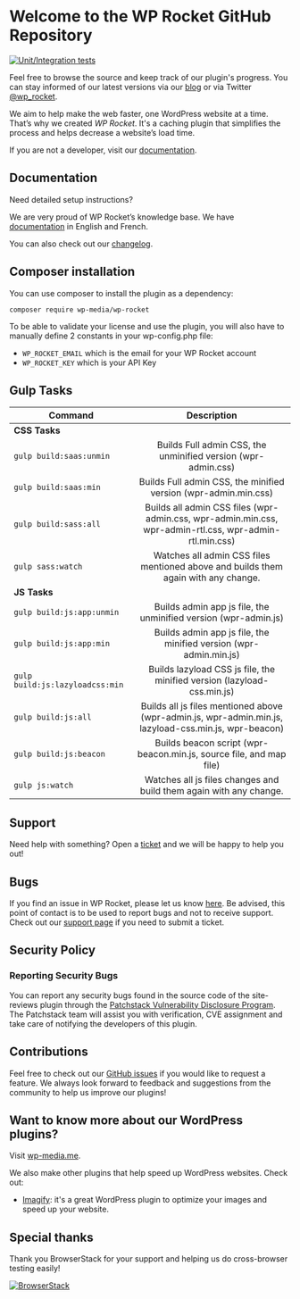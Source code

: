 # Welcome to the WP Rocket GitHub Repository

[![Unit/Integration tests](https://github.com/wp-media/wp-rocket/actions/workflows/test_wprocket_php8.yml/badge.svg)](https://github.com/wp-media/wp-rocket/actions/workflows/test_wprocket_php8.yml)

Feel free to browse the source and keep track of our plugin's progress. You can stay informed of our latest versions via our [blog](https://wp-rocket.me/blog/?utm_source=github&utm_medium=wp_rocket_profile) or via Twitter [@wp_rocket](https://twitter.com/wp_rocket).

We aim to help make the web faster, one WordPress website at a time. That’s why we created *WP Rocket*. It's a caching plugin that simplifies the process and helps decrease a website’s load time.

If you are not a developer, visit our [documentation](http://docs.wp-rocket.me/?utm_source=github&utm_medium=wp_rocket_profile).

## Documentation

Need detailed setup instructions?

We are very proud of WP Rocket’s knowledge base.
We have [documentation](http://docs.wp-rocket.me/?utm_source=github&utm_medium=wp_rocket_profile) in English and French.

You can also check out our [changelog](https://wp-rocket.me/changelog/?utm_source=github&utm_medium=wp_rocket_profile).

## Composer installation

You can use composer to install the plugin as a dependency:

```
composer require wp-media/wp-rocket
```

To be able to validate your license and use the plugin, you will also have to manually define 2 constants in your wp-config.php file:

- `WP_ROCKET_EMAIL` which is the email for your WP Rocket account
- `WP_ROCKET_KEY` which is your API Key

## Gulp Tasks

| Command                         |                                               Description                                               |
|---------------------------------|:-------------------------------------------------------------------------------------------------------:|
| **CSS Tasks**                   |                                                                                                         |
| `gulp build:saas:unmin`         |                      Builds Full admin CSS, the unminified version (wpr-admin.css)                      |
| `gulp build:saas:min`           |                     Builds Full admin CSS, the minified version (wpr-admin.min.css)                     |
| `gulp build:sass:all`           | Builds all admin CSS files (wpr-admin.css, wpr-admin.min.css, wpr-admin-rtl.css, wpr-admin-rtl.min.css) |
| `gulp sass:watch`               |           Watches all admin CSS files mentioned above and builds them again with any change.            |
| **JS Tasks**                    |                                                                                                         |
| `gulp build:js:app:unmin`       |                     Builds admin app js file, the unminified version (wpr-admin.js)                     |
| `gulp build:js:app:min`         |                    Builds admin app js file, the minified version (wpr-admin.min.js)                    |
| `gulp build:js:lazyloadcss:min` |                 Builds lazyload CSS js file, the minified version (lazyload-css.min.js)                 |
| `gulp build:js:all`             |  Builds all js files mentioned above (wpr-admin.js, wpr-admin.min.js, lazyload-css.min.js, wpr-beacon)  |
| `gulp build:js:beacon`          |                   Builds beacon script (wpr-beacon.min.js, source file, and map file)                   |
| `gulp js:watch`                 |                   Watches all js files changes and build them again with any change.                    |


## Support

Need help with something? Open a [ticket](https://wp-rocket.me/support/?utm_source=github&utm_medium=wp_rocket_profile) and we will be happy to help you out!

## Bugs

If you find an issue in WP Rocket, please let us know [here](https://github.com/wp-media/wp-rocket/issues).
Be advised, this point of contact is to be used to report bugs and not to receive support. 
Check out our [support page](https://wp-rocket.me/support/?utm_source=github&utm_medium=wp_rocket_profile) if you need to submit a ticket. 

## Security Policy  
  
### Reporting Security Bugs  
  
You can report any security bugs found in the source code of the site-reviews plugin through the [Patchstack Vulnerability Disclosure Program](https://patchstack.com/database/vdp/wp-rocket). The Patchstack team will assist you with verification, CVE assignment and take care of notifying the developers of this plugin.

## Contributions

Feel free to check out our [GitHub issues](https://github.com/wp-media/wp-rocket/issues) if you would like to request a feature. We always look forward to feedback and suggestions from the community to help us improve our plugins!

## Want to know more about our WordPress plugins? 

Visit [wp-media.me](https://wp-media.me/?utm_source=github&utm_medium=wp_rocket_profile). 

We also make other plugins that help speed up WordPress websites. Check out:

* [Imagify](https://imagify.io): it's a great WordPress plugin to optimize your images and speed up your website.

## Special thanks

Thank you BrowserStack for your support and helping us do cross-browser testing easily!

[![BrowserStack](https://raw.githubusercontent.com/wp-media/wp-rocket/trunk/bin/browserstack.png)](https://browserstack.com)
